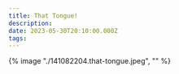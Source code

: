 ```yaml
---
title: That Tongue!
description: 
date: 2023-05-30T20:10:00.000Z
tags: 
---
```

{% image "./141082204.that-tongue.jpeg", "" %}